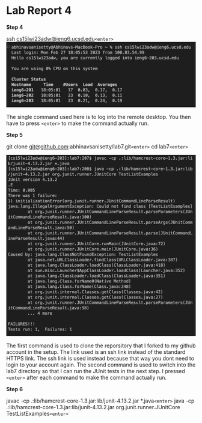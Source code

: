 # Lab Report 4

**Step 4**

ssh cs15lwi23adw@ieng6.ucsd.edu`<enter>`
![step4](ssh.png)

The single command used here is to log into the remote desktop. You then have to press `<enter>` to make the command actually run.


**Step 5**

git clone git@github.com:abhinavsanisetty/lab7.git`<enter>`
cd lab7`<enter>`

![step5](failTest.png)

The first command is used to clone the reporsitory that I forked to my github account in the setup. The link used is an ssh link instead of the standard HTTPS link. The ssh link is used instead because that way you dont need to login to your account again. The second command is used to switch into the lab7 directory so that I can run the JUnit tests in the next step. I pressed `<enter>` after each command to make the command actually run.

**Step 6**

javac -cp .:lib/hamcrest-core-1.3.jar:lib/junit-4.13.2.jar \*.java`<enter>`
java -cp .:lib/hamcrest-core-1.3.jar:lib/junit-4.13.2.jar org.junit.runner.JUnitCore TestListExamples`<enter>`


